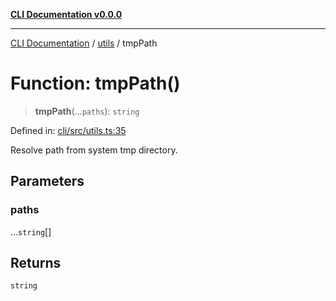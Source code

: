 [**CLI Documentation v0.0.0**](../../README.md)

***

[CLI Documentation](../../modules.md) / [utils](../README.md) / tmpPath

# Function: tmpPath()

> **tmpPath**(...`paths`): `string`

Defined in: [cli/src/utils.ts:35](https://github.com/stonemjs/cli/blob/f877eea0c25a2644820eb8dfcb0babef674d570d/src/utils.ts#L35)

Resolve path from system tmp directory.

## Parameters

### paths

...`string`[]

## Returns

`string`
